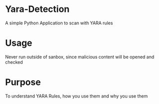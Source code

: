 # Yara-Detection
A simple Python Application to scan with YARA rules

# Usage
Never run outside of sanbox, since malicious content will be opened and checked

# Purpose
To understand YARA Rules, how you use them and why you use them
